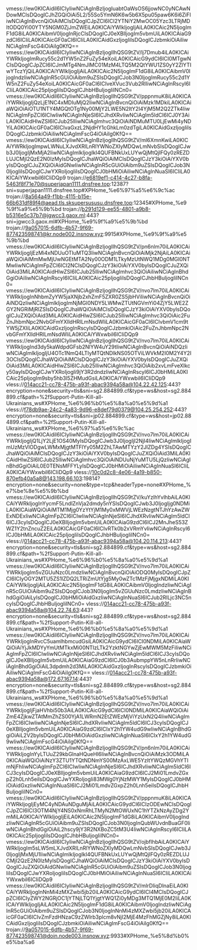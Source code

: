 vmess://ew0KICAidiI6ICIyIiwNCiAgInBzIjogIuabtOaWsOS6jjowNC0yNCAwNDowMCIsDQogICJhZGQiOiAi5L2/55So5YmN6K6w5b6X5pu05paw6K6i6ZiFIiwNCiAgInBvcnQiOiAiMCIsDQogICJpZCI6ICI2YTNiY2MwOC05Yzc3LTRjMDItODQ0Yi00YTY5NGM0ZjJmZWEiLA0KICAiYWlkIjogIjAiLA0KICAic2N5IjogImF1dG8iLA0KICAibmV0IjogInRjcCIsDQogICJ0eXBlIjogIm5vbmUiLA0KICAiaG9zdCI6ICIiLA0KICAicGF0aCI6ICIiLA0KICAidGxzIjogIiIsDQogICJzbmkiOiAiIiwNCiAgImFscG4iOiAiIg0KfQ==
vmess://ew0KICAidiI6ICIyIiwNCiAgInBzIjogIlhQSG9tZV/lj7Dmub4iLA0KICAiYWRkIjogImRucy55c2d1YW5nZ2FuZy54eXoiLA0KICAicG9ydCI6ICI0MTgwNCIsDQogICJpZCI6ICJmMTg4NmJlMC01MzM4LTQ5M2QtYWU1ZS0yY2ZlYTIwYTczYjQiLA0KICAiYWlkIjogIjAiLA0KICAic2N5IjogImF1dG8iLA0KICAibmV0IjogIndzIiwNCiAgInR5cGUiOiAibm9uZSIsDQogICJob3N0IjogImRucy55c2d1YW5nZ2FuZy54eXoiLA0KICAicGF0aCI6ICIveXVuc3Vub2RlIiwNCiAgInRscyI6ICIiLA0KICAic25pIjogIiIsDQogICJhbHBuIjogIiINCn0=
vmess://ew0KICAidiI6ICIyIiwNCiAgInBzIjogIlhQSG9tZV/pppnmuK8iLA0KICAiYWRkIjogIjQzLjE1NC4xMDIuMjQ2IiwNCiAgInBvcnQiOiAiMzk1MDkiLA0KICAiaWQiOiAiOTU1NTY4MGQtOTg1Ny00MjY2LWE5N2ItY2I4YjM5M2Q2ZTk4IiwNCiAgImFpZCI6ICIwIiwNCiAgInNjeSI6ICJhdXRvIiwNCiAgIm5ldCI6ICJ0Y3AiLA0KICAidHlwZSI6ICJub25lIiwNCiAgImhvc3QiOiAiNDMuMTU0LjEwMi4yNDYiLA0KICAicGF0aCI6ICIvaGxzL2NjdHY1cGhkLm0zdTgiLA0KICAidGxzIjogIiIsDQogICJzbmkiOiAiIiwNCiAgImFscG4iOiAiIg0KfQ==
vmess://ew0KICAidiI6ICIyIiwNCiAgInBzIjogIlhQSG9tZV/ml6XmnKwiLA0KICAiYWRkIjogImpwLWNuLXJvdXRlLnRlYWNoZXIyMDQwLmNvbSIsDQogICJwb3J0IjogIjMxMjA2IiwNCiAgImlkIjogIkI4QUFBNkUxLUYwQjMtQjlFQy0zREZDLUJCMjI2QzE2N0IzMyIsDQogICJhaWQiOiAiMCIsDQogICJzY3kiOiAiYXV0byIsDQogICJuZXQiOiAidGNwIiwNCiAgInR5cGUiOiAibm9uZSIsDQogICJob3N0IjogIiIsDQogICJwYXRoIjogIiIsDQogICJ0bHMiOiAiIiwNCiAgInNuaSI6ICIiLA0KICAiYWxwbiI6ICIiDQp9
trojan://e6819ef1-c414-4c27-b8fa-5463f8f71e70@superjapan1111.dnsfree.top:12387?sni=superjapan1111.dnsfree.top#XPHome_%e6%97%a5%e6%9c%ac
trojan://8a564a49-f1bb-4115-b15e-66b631df89f4@aead.tls.sksupersususu.dnsfree.top:12345#XPHome_%e9%9f%a9%e5%9b%bd
trojan://b291d129-ee55-4801-a9b8-b5316e5c37b7@jgwcc3.gaox.ml:443?sni=jgwcc3.gaox.ml#XPHome_%e9%9f%a9%e5%9b%bd
trojan://9a057015-6dfb-4b57-9f69-877423598741@kr.node002.insnow.xyz:9915#XPHome_%e9%9f%a9%e5%9b%bd
vmess://ew0KICAidiI6ICIyIiwNCiAgInBzIjogIlhQSG9tZV/pn6nlm70iLA0KICAiYWRkIjogIjEzMi4xNDUuOTIuMTQ3IiwNCiAgInBvcnQiOiAiMjk2NjAiLA0KICAiaWQiOiAiMmMwMjUwNGEtMTA2Ny00ODM1LTkyMzUtNWQ1MDg0MGI0NTMwIiwNCiAgImFpZCI6ICI2NCIsDQogICJzY3kiOiAiYXV0byIsDQogICJuZXQiOiAid3MiLA0KICAidHlwZSI6ICJub25lIiwNCiAgImhvc3QiOiAiIiwNCiAgInBhdGgiOiAiIiwNCiAgInRscyI6ICIiLA0KICAic25pIjogIiIsDQogICJhbHBuIjogIiINCn0=
vmess://ew0KICAidiI6ICIyIiwNCiAgInBzIjogIlhQSG9tZV/nvo7lm70iLA0KICAiYWRkIjogInNhbmZyYW5jaXNjb2xhZmF5ZXR0ZS5jbHViIiwNCiAgInBvcnQiOiAiNDQzIiwNCiAgImlkIjogImNjMGI0NDY5LWMwZTUtNGVmYi04ZjY5LWE2ZGY2NGRiMjRlZSIsDQogICJhaWQiOiAiMCIsDQogICJzY3kiOiAiYXV0byIsDQogICJuZXQiOiAid3MiLA0KICAidHlwZSI6ICJub25lIiwNCiAgImhvc3QiOiAic2FuZnJhbmNpc2NvbGFmYXlldHRlLmNsdWIiLA0KICAicGF0aCI6ICIvbmV1cm9tYW5jZXIiLA0KICAidGxzIjogInRscyIsDQogICJzbmkiOiAic2FuZnJhbmNpc2NvbGFmYXlldHRlLmNsdWIiLA0KICAiYWxwbiI6ICIiDQp9
vmess://ew0KICAidiI6ICIyIiwNCiAgInBzIjogIlhQSG9tZV/nvo7lm70iLA0KICAiYWRkIjogInd3dy5kaWdpdGFsb2NlYW4uY29tIiwNCiAgInBvcnQiOiAiNDQzIiwNCiAgImlkIjogIjU4OTc1NmQ4LTIyMTQtNDlkNS05OTViLWVkM2I0M2Y4Y2I3OCIsDQogICJhaWQiOiAiMCIsDQogICJzY3kiOiAiYXV0byIsDQogICJuZXQiOiAid3MiLA0KICAidHlwZSI6ICJub25lIiwNCiAgImhvc3QiOiAib2xvLmFveXlkcy50ayIsDQogICJwYXRoIjogIi9jY3R2dndzIiwNCiAgInRscyI6ICJ0bHMiLA0KICAic25pIjogIm9sby5hb3l5ZHMudGsiLA0KICAiYWxwbiI6ICIiDQp9
vless://014acc21-cc78-475b-a93f-abac9394a58a@104.22.42.125:443?encryption=none&security=tls&sni=sg2.884899.cf&type=ws&host=sg2.884899.cf&path=%2fSupport-Putin-Kill-all-Ukrainians_ws#XPHome_%e6%96%b0%e5%8a%a0%e5%9d%a1
vless://f78db9ae-24c2-4a83-9d96-e8def79d0379@104.25.254.252:443?encryption=none&security=tls&sni=jp02.884899.cf&type=ws&host=jp02.884899.cf&path=%2fSupport-Putin-Kill-all-Ukrainians_ws#XPHome_%e6%97%a5%e6%9c%ac
vmess://ew0KICAidiI6ICIyIiwNCiAgInBzIjogIlhQSG9tZV/nvo7lm70iLA0KICAiYWRkIjogIjQ1LjY2LjE1OS40MyIsDQogICJwb3J0IjogIjI2NjI4IiwNCiAgImlkIjogImUzMzVlODgwLWMxMjgtMTFlYy05M2ZhLTAwMTYzY2JlZDg4YSIsDQogICJhaWQiOiAiMCIsDQogICJzY3kiOiAiYXV0byIsDQogICJuZXQiOiAid3MiLA0KICAidHlwZSI6ICJub25lIiwNCiAgImhvc3QiOiAiNDUuNjYuMTU5LjQzIiwNCiAgInBhdGgiOiAiL0E0TENsMFFYLyIsDQogICJ0bHMiOiAiIiwNCiAgInNuaSI6ICIiLA0KICAiYWxwbiI6ICIiDQp9
vless://10c0d2c8-4e06-4a19-b850-870efb40a5a8@143.198.66.103:19814?encryption=none&security=none&type=tcp&headerType=none#XPHome_%e7%be%8e%e5%9b%bd
vmess://ew0KICAidiI6ICIyIiwNCiAgInBzIjogIlhQSG9tZV/kuYzlhYvlhbAiLA0KICAiYWRkIjogInYycmF5LndlZnVja2dmdy5nYSIsDQogICJwb3J0IjogIjg0NDMiLA0KICAiaWQiOiAiMTM1Mjg0YzYtYjM1My0xMWVjLWEzNzgtNTJhYzAwZWExNDExIiwNCiAgImFpZCI6ICIwIiwNCiAgInNjeSI6ICJhdXRvIiwNCiAgIm5ldCI6ICJ3cyIsDQogICJ0eXBlIjogIm5vbmUiLA0KICAiaG9zdCI6ICJ2MnJheS53ZWZ1Y2tnZncuZ2EiLA0KICAicGF0aCI6ICIvRTk0b2xVRmYvIiwNCiAgInRscyI6ICJ0bHMiLA0KICAic25pIjogIiIsDQogICJhbHBuIjogIiINCn0=
vless://014acc21-cc78-475b-a93f-abac9394a58a@104.20.114.213:443?encryption=none&security=tls&sni=sg2.884899.cf&type=ws&host=sg2.884899.cf&path=%2fSupport-Putin-Kill-all-Ukrainians_ws#XPHome_%e6%96%b0%e5%8a%a0%e5%9d%a1
vmess://ew0KICAidiI6ICIyIiwNCiAgInBzIjogIlhQSG9tZV/nvo7lm70iLA0KICAiYWRkIjogIm5vZGUuNzc0LmdzIiwNCiAgInBvcnQiOiAiODQ0MyIsDQogICJpZCI6ICIyOGY2MTU5ZS1lZDQ2LTRiZmUtYjg5My0wZTc1MzFjMjgxNDMiLA0KICAiYWlkIjogIjAiLA0KICAic2N5IjogImF1dG8iLA0KICAibmV0IjogIndzIiwNCiAgInR5cGUiOiAibm9uZSIsDQogICJob3N0IjogIm5vZGUuNzc0LmdzIiwNCiAgInBhdGgiOiAiLyIsDQogICJ0bHMiOiAidGxzIiwNCiAgInNuaSI6ICJub2RlLjc3NC5ncyIsDQogICJhbHBuIjogIiINCn0=
vless://014acc21-cc78-475b-a93f-abac9394a58a@104.22.74.63:443?encryption=none&security=tls&sni=sg2.884899.cf&type=ws&host=sg2.884899.cf&path=%2fSupport-Putin-Kill-all-Ukrainians_ws#XPHome_%e6%96%b0%e5%8a%a0%e5%9d%a1
vmess://ew0KICAidiI6ICIyIiwNCiAgInBzIjogIlhQSG9tZV/nvo7lm70iLA0KICAiYWRkIjogInRvcC5uamlhbmcudGsiLA0KICAicG9ydCI6ICI0NDMiLA0KICAiaWQiOiAiYjJkMDYyYmUtMTkxMi00NTIzLTk2YzktNGYwZjEwMWM5MzFiIiwNCiAgImFpZCI6ICIwIiwNCiAgInNjeSI6ICJhdXRvIiwNCiAgIm5ldCI6ICJ3cyIsDQogICJ0eXBlIjogIm5vbmUiLA0KICAiaG9zdCI6ICJ0b3AubmppYW5nLnRrIiwNCiAgInBhdGgiOiAiL3dpdmh2d3MiLA0KICAidGxzIjogInRscyIsDQogICJzbmkiOiAiIiwNCiAgImFscG4iOiAiIg0KfQ==
vless://014acc21-cc78-475b-a93f-abac9394a58a@172.67.167.14:443?encryption=none&security=tls&sni=sg2.884899.cf&type=ws&host=sg2.884899.cf&path=%2fSupport-Putin-Kill-all-Ukrainians_ws#XPHome_%e6%96%b0%e5%8a%a0%e5%9d%a1
vmess://ew0KICAidiI6ICIyIiwNCiAgInBzIjogIlhQSG9tZV/nvo7lm70iLA0KICAiYWRkIjogIjFjaHVhbi50b3AiLA0KICAicG9ydCI6ICI0NDMiLA0KICAiaWQiOiAiZmE4ZjkwZTAtMmZhZS00YjA1LWRmN2EtZWEzMjViYzUxN2Q4IiwNCiAgImFpZCI6ICIwIiwNCiAgInNjeSI6ICJhdXRvIiwNCiAgIm5ldCI6ICJ3cyIsDQogICJ0eXBlIjogIm5vbmUiLA0KICAiaG9zdCI6ICIxY2h1YW4udG9wIiwNCiAgInBhdGgiOiAiL2V2byIsDQogICJ0bHMiOiAidGxzIiwNCiAgInNuaSI6ICIxY2h1YW4udG9wIiwNCiAgImFscG4iOiAiIg0KfQ==
vmess://ew0KICAidiI6ICIyIiwNCiAgInBzIjogIlhQSG9tZV/pn6nlm70iLA0KICAiYWRkIjogInYyLTUuZ29kbGlnaHQueHl6IiwNCiAgInBvcnQiOiAiMzk3ODMiLA0KICAiaWQiOiAiNzY3ZTU1YTQtNDNmYS00MzAxLWE5YzItYWQzMGVhYTlmNjFhIiwNCiAgImFpZCI6ICIwIiwNCiAgInNjeSI6ICJhdXRvIiwNCiAgIm5ldCI6ICJ3cyIsDQogICJ0eXBlIjogIm5vbmUiLA0KICAiaG9zdCI6ICJ2Mi01LmdvZGxpZ2h0Lnh5eiIsDQogICJwYXRoIjogIi83MWg0YjNzMWY1MyIsDQogICJ0bHMiOiAidGxzIiwNCiAgInNuaSI6ICJ2Mi01LmdvZGxpZ2h0Lnh5eiIsDQogICJhbHBuIjogIiINCn0=
vmess://ew0KICAidiI6ICIyIiwNCiAgInBzIjogIlhQSG9tZV/pppnmuK8iLA0KICAiYWRkIjogIjEyMC4yNDAuNDguMjAiLA0KICAicG9ydCI6ICIzODEwNCIsDQogICJpZCI6ICI3OTM4NjY4NS0xNmRhLTMyN2MtOWUxNC1hYTZkNzAyZDg2YmMiLA0KICAiYWlkIjogIjEiLA0KICAic2N5IjogImF1dG8iLA0KICAibmV0IjogIndzIiwNCiAgInR5cGUiOiAibm9uZSIsDQogICJob3N0IjogInQubWUvdnBuaGF0IiwNCiAgInBhdGgiOiAiL2hscy9jY3R2NXBoZC5tM3U4IiwNCiAgInRscyI6ICIiLA0KICAic25pIjogIiIsDQogICJhbHBuIjogIiINCn0=
vmess://ew0KICAidiI6ICIyIiwNCiAgInBzIjogIlhQSG9tZV/ojbflhbAiLA0KICAiYWRkIjogIm5sLW5mLXJvdXRlLnRlYWNoZXIyMDQwLmNvbSIsDQogICJwb3J0IjogIjMxMjU1IiwNCiAgImlkIjogIkI4QUFBNkUxLUYwQjMtQjlFQy0zREZDLUJCMjI2QzE2N0IzMyIsDQogICJhaWQiOiAiMCIsDQogICJzY3kiOiAiYXV0byIsDQogICJuZXQiOiAidGNwIiwNCiAgInR5cGUiOiAibm9uZSIsDQogICJob3N0IjogIiIsDQogICJwYXRoIjogIiIsDQogICJ0bHMiOiAiIiwNCiAgInNuaSI6ICIiLA0KICAiYWxwbiI6ICIiDQp9
vmess://ew0KICAidiI6ICIyIiwNCiAgInBzIjogIlhQSG9tZV/mlrDliqDlnaEiLA0KICAiYWRkIjogInNnMi4zMXZwbi5jb20iLA0KICAicG9ydCI6ICI4MCIsDQogICJpZCI6ICIyZWY2NGRjOC1jYTNjLTQ1YjgtYWQ1Zi0yMDg3MTQ1MjE0M2IiLA0KICAiYWlkIjogIjAiLA0KICAic2N5IjogImF1dG8iLA0KICAibmV0IjogIndzIiwNCiAgInR5cGUiOiAibm9uZSIsDQogICJob3N0IjogInNnMi4zMXZwbi5jb20iLA0KICAicGF0aCI6ICIvZmFzdHNzaC9zZWlrb3plcm8vNjI2MjE4MzFhMGZjNy8iLA0KICAidGxzIjogIiIsDQogICJzbmkiOiAiIiwNCiAgImFscG4iOiAiIg0KfQ==
trojan://9a057015-6dfb-4b57-9f69-877423598741@doin.node003.insnow.xyz:9933#XPHome_%e5%8d%b0%e5%ba%a6
